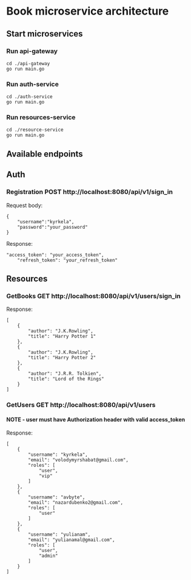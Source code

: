 # Book microservice architecture

## Start microservices

### Run api-gateway

```
cd ./api-gateway
go run main.go
```

### Run auth-service

```
cd ./auth-service
go run main.go
```

### Run resources-service

```
cd ./resource-service
go run main.go
```

## Available endpoints

## Auth

### Registration POST http://localhost:8080/api/v1/sign_in

Request body:
```
{
    "username":"kyrkela",
    "password":"your_password"
}
```
Response:
```
"access_token": "your_access_token",
    "refresh_token": "your_refresh_token"
```

## Resources

### GetBooks GET http://localhost:8080/api/v1/users/sign_in
Response:
```
[
    {
        "author": "J.K.Rowling",
        "title": "Harry Potter 1"
    },
    {
        "author": "J.K.Rowling",
        "title": "Harry Potter 2"
    },
    {
        "author": "J.R.R. Tolkien",
        "title": "Lord of the Rings"
    }
]
```

### GetUsers GET http://localhost:8080/api/v1/users

#### NOTE - user must have Authorization header with valid access_token

Response:
```
[
    {
        "username": "kyrkela",
        "email": "volodymyrshabat@gmail.com",
        "roles": [
            "user",
            "vip"
        ]
    },
    {
        "username": "avbyte",
        "email": "nazardubenko2@gmail.com",
        "roles": [
            "user"
        ]
    },
    {
        "username": "yulianam",
        "email": "yulianamal@gmail.com",
        "roles": [
            "user",
            "admin"
        ]
    }
]
```